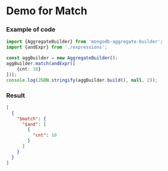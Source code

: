 # Demo for Match

### Example of code

```typescript
import {AggregateBuilder} from 'mongodb-aggregate-builder';
import {andExpr} from './expressions';

const aggBuilder = new AggregateBuilder();
aggBuilder.match(andExpr([
    {cnt: 10}
]));
console.log(JSON.stringify(aggBuilder.build(), null, 2));
```

### Result

```json
[
  {
    "$match": {
      "$and": [
        {
          "cnt": 10
        }
      ]
    }
  }
]
```
